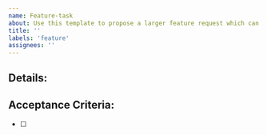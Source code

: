 ```yaml
---
name: Feature-task
about: Use this template to propose a larger feature request which can be broken down into story tasks.
title: ''
labels: 'feature'
assignees: ''
---
```


## Details:


## Acceptance Criteria:
- [ ] #
